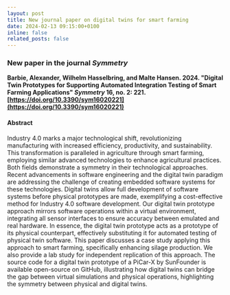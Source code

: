 ```yaml
---
layout: post
title: New journal paper on digital twins for smart farming
date: 2024-02-13 09:15:00+0100
inline: false
related_posts: false
---
```


### New paper in the journal _Symmetry_

**Barbie, Alexander, Wilhelm Hasselbring, and Malte Hansen. 2024. "Digital Twin Prototypes for Supporting Automated Integration Testing of Smart Farming Applications" _Symmetry_ 16, no. 2: 221. [https://doi.org/10.3390/sym16020221](https://doi.org/10.3390/sym16020221)**

#### Abstract

Industry 4.0 marks a major technological shift, revolutionizing manufacturing
with increased efficiency, productivity, and sustainability. This
transformation is paralleled in agriculture through smart farming, employing
similar advanced technologies to enhance agricultural practices. Both fields
demonstrate a symmetry in their technological approaches. Recent advancements
in software engineering and the digital twin paradigm are addressing the
challenge of creating embedded software systems for these technologies. Digital
twins allow full development of software systems before physical prototypes are
made, exemplifying a cost-effective method for Industry 4.0 software
development. Our digital twin prototype approach mirrors software operations
within a virtual environment, integrating all sensor interfaces to ensure
accuracy between emulated and real hardware. In essence, the digital twin
prototype acts as a prototype of its physical counterpart, effectively
substituting it for automated testing of physical twin software. This paper
discusses a case study applying this approach to smart farming, specifically
enhancing silage production. We also provide a lab study for independent
replication of this approach. The source code for a digital twin prototype of a
PiCar-X by SunFounder is available open-source on GitHub, illustrating how
digital twins can bridge the gap between virtual simulations and physical
operations, highlighting the symmetry between physical and digital twins.
